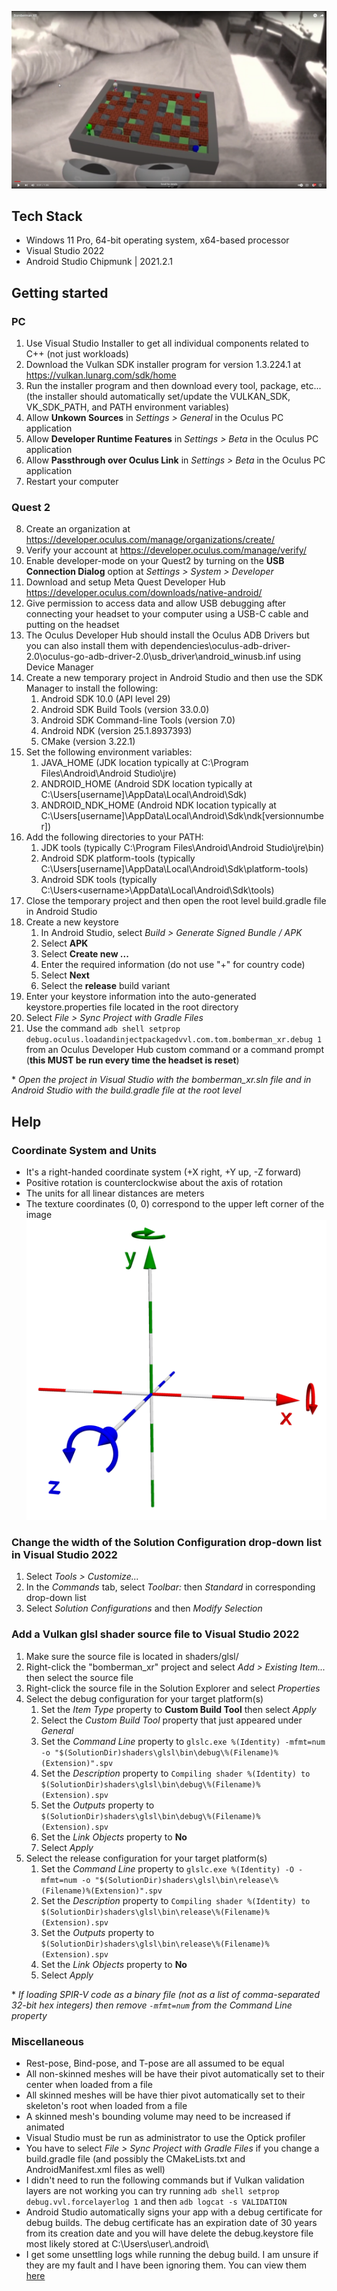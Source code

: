 [![Bomberman XR](help/yt_screenshot.png?raw=true "Bomberman XR")](https://www.youtube.com/watch?v=S94yLNE0eWw "Bomberman XR")

## Tech Stack
* Windows 11 Pro, 64-bit operating system, x64-based processor
* Visual Studio 2022
* Android Studio Chipmunk | 2021.2.1

## Getting started
### PC
1. Use Visual Studio Installer to get all individual components related to C++ (not just workloads)
2. Download the Vulkan SDK installer program for version 1.3.224.1 at https://vulkan.lunarg.com/sdk/home
3. Run the installer program and then download every tool, package, etc... (the installer should automatically set/update the VULKAN_SDK, VK_SDK_PATH, and PATH environment variables)
4. Allow **Unkown Sources** in *Settings > General* in the Oculus PC application
5. Allow **Developer Runtime Features** in *Settings > Beta* in the Oculus PC application
6. Allow **Passthrough over Oculus Link** in *Settings > Beta* in the Oculus PC application
7. Restart your computer
### Quest 2
8. Create an organization at https://developer.oculus.com/manage/organizations/create/
9. Verify your account at https://developer.oculus.com/manage/verify/
10. Enable developer-mode on your Quest2 by turning on the **USB Connection Dialog** option at *Settings > System > Developer*
11. Download and setup Meta Quest Developer Hub https://developer.oculus.com/downloads/native-android/
12. Give permission to access data and allow USB debugging after connecting your headset to your computer using a USB-C cable and putting on the headset
13. The Oculus Developer Hub should install the Oculus ADB Drivers but you can also install them with dependencies\oculus-adb-driver-2.0\oculus-go-adb-driver-2.0\usb_driver\android_winusb.inf using Device Manager
14. Create a new temporary project in Android Studio and then use the SDK Manager to install the following:
    1. Android SDK 10.0 (API level 29)
    2. Android SDK Build Tools (version 33.0.0)
    3. Android SDK Command-line Tools (version 7.0)
    4. Android NDK (version 25.1.8937393)
    5. CMake (version 3.22.1)
15. Set the following environment variables:
    1. JAVA_HOME (JDK location typically at C:\Program Files\Android\Android Studio\jre)
    2. ANDROID_HOME (Android SDK location typically at C:\Users\[username]\AppData\Local\Android\Sdk)
    3. ANDROID_NDK_HOME (Android NDK location typically at C:\Users\[username]\AppData\Local\Android\Sdk\ndk\[versionnumber])
16. Add the following directories to your PATH:
    1. JDK tools (typically C:\Program Files\Android\Android Studio\jre\bin)
    2. Android SDK platform-tools (typically C:\Users\[username]\AppData\Local\Android\Sdk\platform-tools)
    3. Android SDK tools (typically C:\Users\<username>\AppData\Local\Android\Sdk\tools)
17. Close the temporary project and then open the root level build.gradle file in Android Studio
18. Create a new keystore
    1. In Android Studio, select *Build > Generate Signed Bundle / APK*
    2. Select **APK**
    4. Select **Create new ...**
    5. Enter the required information (do not use "+" for country code)
    6. Select **Next**
    7. Select the **release** build variant
19. Enter your keystore information into the auto-generated keystore.properties file located in the root directory
20. Select *File > Sync Project with Gradle Files*
21. Use the command ```adb shell setprop debug.oculus.loadandinjectpackagedvvl.com.tom.bomberman_xr.debug 1``` from an Oculus Developer Hub custom command or a command prompt (**this MUST be run every time the headset is reset**)

\* *Open the project in Visual Studio with the bomberman_xr.sln file and in Android Studio with the build.gradle file at the root level*

## Help
### Coordinate System and Units
* It's a right-handed coordinate system (+X right, +Y up, -Z forward)
* Positive rotation is counterclockwise about the axis of rotation
* The units for all linear distances are meters
* The texture coordinates (0, 0) correspond to the upper left corner of the image
![Alt text](help/coordinate_system.png?raw=true "Coordinate System")

### Change the width of the Solution Configuration drop-down list in Visual Studio 2022
1. Select *Tools > Customize...*
2. In the *Commands* tab, select *Toolbar:* then *Standard* in corresponding drop-down list
3. Select *Solution Configurations* and then *Modify Selection*

### Add a Vulkan glsl shader source file to Visual Studio 2022
1. Make sure the source file is located in shaders/glsl/
2. Right-click the "bomberman_xr" project and select *Add > Existing Item...* then select the source file
3. Right-click the source file in the Solution Explorer and select *Properties*
4. Select the debug configuration for your target platform(s)
    1. Set the *Item Type* property to **Custom Build Tool** then select *Apply*
    2. Select the *Custom Build Tool* property that just appeared under *General*
    3. Set the *Command Line* property to ```glslc.exe %(Identity) -mfmt=num -o "$(SolutionDir)shaders\glsl\bin\debug\%(Filename)%(Extension)".spv```
    4. Set the *Description* property to ```Compiling shader %(Identity) to $(SolutionDir)shaders\glsl\bin\debug\%(Filename)%(Extension).spv```
    5. Set the *Outputs* property to ```$(SolutionDir)shaders\glsl\bin\debug\%(Filename)%(Extension).spv```
    6. Set the *Link Objects* property to **No**
    7. Select *Apply*
5. Select the release configuration for your target platform(s)
    1. Set the *Command Line* property to ```glslc.exe %(Identity) -O -mfmt=num -o "$(SolutionDir)shaders\glsl\bin\release\%(Filename)%(Extension)".spv```
    2. Set the *Description* property to ```Compiling shader %(Identity) to $(SolutionDir)shaders\glsl\bin\release\%(Filename)%(Extension).spv```
    3. Set the *Outputs* property to ```$(SolutionDir)shaders\glsl\bin\release\%(Filename)%(Extension).spv```
    4. Set the *Link Objects* property to **No**
    5. Select *Apply*

\* *If loading SPIR-V code as a binary file (not as a list of comma-separated 32-bit hex integers) then remove ```-mfmt=num``` from the *Command Line* property*

### Miscellaneous
* Rest-pose, Bind-pose, and T-pose are all assumed to be equal
* All non-skinned meshes will be have their pivot automatically set to their center when loaded from a file
* All skinned meshes will be have thier pivot automatically set to their skeleton's root when loaded from a file
* A skinned mesh's bounding volume may need to be increased if animated
* Visual Studio must be run as administrator to use the Optick profiler
* You have to select *File > Sync Project with Gradle Files* if you change a build.gradle file (and possibly the CMakeLists.txt and AndroidManifest.xml files as well)
* I didn't need to run the following commands but if Vulkan validation layers are not working you can try running ```adb shell setprop debug.vvl.forcelayerlog 1``` and then ```adb logcat -s VALIDATION```
* Android Studio automatically signs your app with a debug certificate for debug builds. The debug certificate has an expiration date of 30 years from its creation date and you will have delete the debug.keystore file most likely stored at C:\Users\user\\.android\
* I get some unsettling logs while running the debug build. I am unsure if they are my fault and I have been ignoring them. You can view them [here](https://gist.github.com/THolovacko/9eeb46806942bf5a7fca5473e7215b60)
